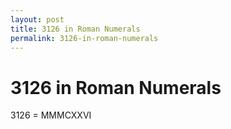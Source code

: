 ```yaml
---
layout: post
title: 3126 in Roman Numerals
permalink: 3126-in-roman-numerals
---
```


# 3126 in Roman Numerals

3126 = MMMCXXVI
